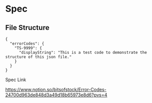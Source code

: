 # Spec

## File Structure

```
{
  "errorCodes": {
    "TS-9999": {
      "displayString": "This is a test code to demonstrate the structure of this json file."
    }
  }
}
```

Spec Link

https://www.notion.so/bitsofstock/Error-Codes-24700d963de848d3a49d18b65973e8d6?pvs=4
